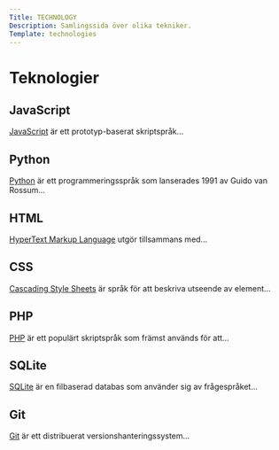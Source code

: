 ```yaml
---
Title: TECHNOLOGY
Description: Samlingssida över olika tekniker.
Template: technologies
---
```


Teknologier
==========================

<div class="javascript box">
<h2>JavaScript</h2>
<p><a href="%base_url%?technology/sub/javascript">JavaScript</a> är ett prototyp-baserat skriptspråk...</p>
</div>

<div class="python box">
<h2>Python</h2>
<p><a href="%base_url%?technology/sub/python">Python</a> är ett programmeringsspråk som lanserades 1991 av Guido van Rossum...</p>
</div>

<div class="html box">
<h2>HTML</h2>
<p><a href="%base_url%?technology/sub/html">HyperText Markup Language</a> utgör tillsammans med...</p>
</div>

<div class="css box">
<h2>CSS</h2>
<p><a href="%base_url%?technology/sub/css">Cascading Style Sheets</a> är språk för att beskriva utseende av element...</p>
</div>

<div class="php box">
<h2>PHP</h2>
<p><a href="%base_url%?technology/sub/php">PHP</a> är ett populärt skriptspråk som främst används för att...</p>
</div>

<div class="sqlite box">
<h2>SQLite</h2>
<p><a href="%base_url%?technology/sub/sqlite">SQLite</a> är en filbaserad databas som använder sig av frågespråket...</p>
</div>

<div class="git box">
<h2>Git</h2>
<p><a href="%base_url%?technology/sub/git">Git</a> är ett distribuerat versionshanteringssystem...</p>
</div>
